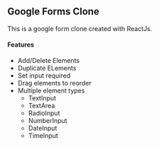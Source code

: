 ## Google Forms Clone

This is a google form clone created with ReactJs.

#### Features

- Add/Delete Elements
- Duplicate ELements
- Set input required
- Drag elements to reorder
- Multiple element types
  - TextInput
  - TextArea
  - RadioInput
  - NumberInput
  - DateInput
  - TimeInput
